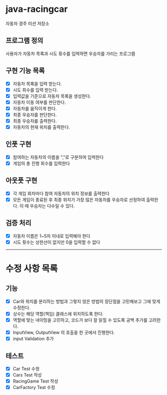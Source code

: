 # java-racingcar

자동차 경주 미션 저장소

## 프로그램 정의

사용자가 자동차 목록과 시도 횟수를 입력하면 우승자를 가리는 프로그램

## 구현 기능 목록
- [x] 자동차 목록을 입력 받는다.
- [x] 시도 회수를 입력 받는다.
- [x] 입력값을 기준으로 자동차 목록을 생성한다.
- [x] 자동차 이동 여부를 판단한다.
- [x] 자동차를 움직이게 한다.
- [x] 최종 우승자를 판단한다.
- [x] 최종 우승자를 출력한다.
- [x] 자동차의 현재 위치를 출력한다.

## 인풋 구현
- [x] 참여하는 자동차의 이름을 ","로 구분하여 입력한다
- [x] 게임의 총 진행 회수를 입력한다

## 아웃풋 구현
- [x] 각 게임 회차마다 참여 자동차의 위치 정보를 출력한다
- [x] 모든 게임이 종료된 후 최종 위치가 가장 많은 자동차를 우승자로 선정하여 출력한다. 이 때 우승자는 다수일 수 있다.

## 검증 처리
- [x] 자동차 이름은 1~5자 이내로 입력해야 한다
- [x] 시도 횟수는 상한선이 없지만 0을 입력할 수 없다

---
# 수정 사항 목록
## 기능
- [x] Car와 위치를 분리하는 방법과 그렇지 않은 방법의 장단점을 고민해보고 그에 맞게 수정한다.
- [x] 상수는 해당 역할(책임) 클래스에 위치하도록 한다.
- [x] 역할에 맞는 네이밍을 고민하고, 코드가 보다 잘 읽힐 수 있도록 공백 추가를 고려한다.
- [x] InputView, OutputView 의 호출을 한 곳에서 진행한다.
- [x] input Validation 추가

## 테스트
- [x] Car Test 수정
- [x] Cars Test 작성
- [x] RacingGame Test 작성
- [x] CarFactory Test 수정